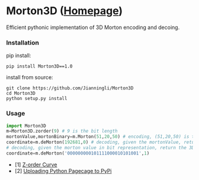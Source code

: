 # Morton3D ([Homepage](https://pypi.org/project/Morton3D/1.0/))
Efficient pythonic implementation of 3D Morton encoding and decoing.

### Installation

pip install:
```shell script
pip install Morton3D==1.0
```
install from source:
```shell script
git clone https://github.com/Jianningli/Morton3D
cd Morton3D
python setup.py install
```

### Usage

```python
import Morton3D
m=Morton3D.zorder(9) # 9 is the bit length
mortonValue,mortonBinary=m.Morton(51,20,50) # encoding, (51,20,50) is the 3D integer coordinate.
coordinate=m.deMorton(192681,0) # decoding, given the mortonValue, return the 3D coordinate
# decoding, given the morton value in bit representation, return the 3D coordinate, 1 is the flag.
coordinate=m.deMorton('000000000101111000010101001',1)
```

* [1] [Z-order Curve](https://en.wikipedia.org/wiki/Z-order_curve)
* [2] [Uploading Python Pagecage to PyPi](https://medium.com/@joel.barmettler/how-to-upload-your-python-package-to-pypi-65edc5fe9c56)
